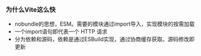 ### 为什么Vite这么快

* nobundle的思想，ESM。需要的模块通过import导入，实现模块的按需加载
* 一个import语句即代表一个 HTTP 请求
* 分为依赖和源码，依赖是通过ESBuild实现，通过协商缓存获取。源码修改即更新

‍
